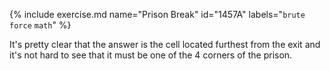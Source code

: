 {% include exercise.md name="Prison Break" id="1457A" labels="`brute force` `math`" %}

It's pretty clear that the answer is the cell located furthest from the exit and it's not hard to see that it must be one of the 4 corners of the prison.
